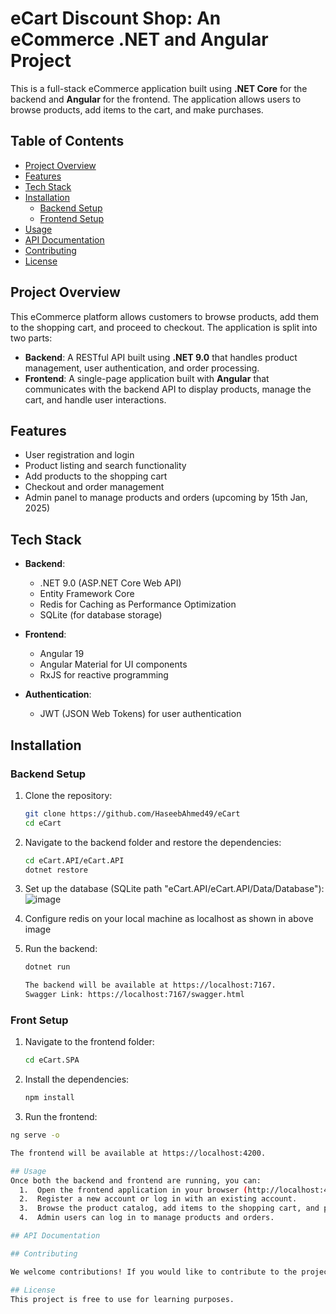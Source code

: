 # eCart Discount Shop: An eCommerce .NET and Angular Project

This is a full-stack eCommerce application built using **.NET Core** for the backend and **Angular** for the frontend. The application allows users to browse products, add items to the cart, and make purchases.

## Table of Contents

- [Project Overview](#project-overview)
- [Features](#features)
- [Tech Stack](#tech-stack)
- [Installation](#installation)
  - [Backend Setup](#backend-setup)
  - [Frontend Setup](#frontend-setup)
- [Usage](#usage)
- [API Documentation](#api-documentation)
- [Contributing](#contributing)
- [License](#license)

## Project Overview

This eCommerce platform allows customers to browse products, add them to the shopping cart, and proceed to checkout. The application is split into two parts:

- **Backend**: A RESTful API built using **.NET 9.0** that handles product management, user authentication, and order processing.
- **Frontend**: A single-page application built with **Angular** that communicates with the backend API to display products, manage the cart, and handle user interactions.

## Features

- User registration and login
- Product listing and search functionality
- Add products to the shopping cart
- Checkout and order management
- Admin panel to manage products and orders (upcoming by 15th Jan, 2025)

## Tech Stack

- **Backend**: 
  - .NET 9.0 (ASP.NET Core Web API)
  - Entity Framework Core
  - Redis for Caching as Performance Optimization
  - SQLite (for database storage)
  
- **Frontend**:
  - Angular 19
  - Angular Material for UI components
  - RxJS for reactive programming
  
- **Authentication**:
  - JWT (JSON Web Tokens) for user authentication

## Installation

### Backend Setup

1. Clone the repository:

   ```bash
   git clone https://github.com/HaseebAhmed49/eCart
   cd eCart

2. Navigate to the backend folder and restore the dependencies:
   ``` bash
   cd eCart.API/eCart.API
   dotnet restore

3. Set up the database (SQLite path "eCart.API/eCart.API/Data/Database"):
   ![image](https://github.com/user-attachments/assets/d334ae2b-871f-4877-97b6-3f1c4c5526ed)

4. Configure redis on your local machine as localhost as shown in above image
4. Run the backend:

   ``` bash
   dotnet run

   The backend will be available at https://localhost:7167.
   Swagger Link: https://localhost:7167/swagger.html

### Front Setup

1. Navigate to the frontend folder:

   ```bash
   cd eCart.SPA

2. Install the dependencies:

   ```bash
   npm install

3. Run the frontend:

  ``` bash
  ng serve -o

The frontend will be available at https://localhost:4200.

## Usage
Once both the backend and frontend are running, you can:
	1.	Open the frontend application in your browser (http://localhost:4200).
	2.	Register a new account or log in with an existing account.
	3.	Browse the product catalog, add items to the shopping cart, and proceed to checkout.
	4.	Admin users can log in to manage products and orders.

## API Documentation

## Contributing

We welcome contributions! If you would like to contribute to the project, please fork the repository and submit a pull request. Make sure to follow the code style and add documentation for any new features or bug fixes.

## License
This project is free to use for learning purposes.
